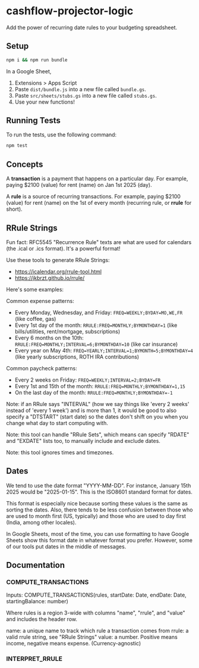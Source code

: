 # cashflow-projector-logic

Add the power of recurring date rules to your budgeting spreadsheet.

## Setup

```bash
npm i && npm run bundle
```

In a Google Sheet,

1. Extensions > Apps Script
2. Paste `dist/bundle.js` into a new file called `bundle.gs`.
3. Paste `src/sheets/stubs.gs` into a new file called `stubs.gs`.
4. Use your new functions!

## Running Tests

To run the tests, use the following command:

```bash
npm test
```

## Concepts

A **transaction** is a payment that happens on a particular day. For example, paying $2100 (value) for rent (name) on Jan 1st 2025 (day).

A **rule** is a source of recurring transactions. For example, paying $2100 (value) for rent (name) on the 1st of every month (recurring rule, or **rrule** for short).

<!--
A **candle** is a summary of transactions in a time interval (often a day). For example, on Jan 1st 2025, there were 2 transactions that.
-->

## RRule Strings

Fun fact: RFC5545 "Recurrence Rule" texts are what are used for calendars (the .ical or .ics format). It's a powerful format!

Use these tools to generate RRule Strings:

- https://icalendar.org/rrule-tool.html
- https://jkbrzt.github.io/rrule/

Here's some examples:

Common expense patterns:

- Every Monday, Wednesday, and Friday: `FREQ=WEEKLY;BYDAY=MO,WE,FR` (like coffee, gas)
- Every 1st day of the month: `RRULE:FREQ=MONTHLY;BYMONTHDAY=1` (like bills/utilities, rent/mortgage, subscriptions)
- Every 6 months on the 10th: `RRULE:FREQ=MONTHLY;INTERVAL=6;BYMONTHDAY=10` (like car insurance)
- Every year on May 4th: `FREQ=YEARLY;INTERVAL=1;BYMONTH=5;BYMONTHDAY=4` (like yearly subscriptions, ROTH IRA contributions)

Common paycheck patterns:

- Every 2 weeks on Friday: `FREQ=WEEKLY;INTERVAL=2;BYDAY=FR`
- Every 1st and 15th of the month: `RRULE:FREQ=MONTHLY;BYMONTHDAY=1,15`
- On the last day of the month: `RRULE:FREQ=MONTHLY;BYMONTHDAY=-1`

Note: if an RRule says "INTERVAL" (how we say things like 'every 2 weeks' instead of 'every 1 week') and is more than 1, it would be good to also specify a "DTSTART" (start date) so the dates don't shift on you when you change what day to start computing with.

Note: this tool can handle "RRule Sets", which means can specify "RDATE" and "EXDATE" lists too, to manually include and exclude dates.

Note: this tool ignores times and timezones.

## Dates

We tend to use the date format "YYYY-MM-DD". For instance, January 15th 2025 would be "2025-01-15". This is the ISO8601 standard format for dates.

This format is especially nice because sorting these values is the same as sorting the dates. Also, there tends to be less confusion between those who are used to month first (US, typically) and those who are used to day first (India, among other locales).

In Google Sheets, most of the time, you can use formatting to have Google Sheets show this format date in whatever format you prefer. However, some of our tools put dates in the middle of messages.

## Documentation

### COMPUTE_TRANSACTIONS

Inputs: COMPUTE_TRANSACTIONS(rules, startDate: Date, endDate: Date, startingBalance: number)

Where rules is a region 3-wide with columns "name", "rrule", and "value" and includes the header row.

name: a unique name to track which rule a transaction comes from
rrule: a valid rrule string, see "RRule Strings"
value: a number. Positive means income, negative means expense. (Currency-agnostic)

### INTERPRET_RRULE
